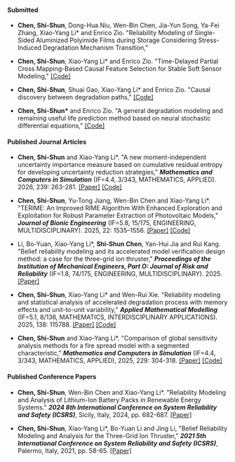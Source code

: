 #### Submitted

- <strong>Chen, Shi-Shun</strong>, Dong-Hua Niu, Wen-Bin Chen, Jia-Yun Song, Ya-Fei Zhang, Xiao-Yang Li* and Enrico Zio. "Reliability Modeling of Single-Sided Aluminized Polyimide Films during Storage Considering Stress-Induced Degradation Mechanism Transition,"

- <strong>Chen, Shi-Shun</strong>, Xiao-Yang Li* and Enrico Zio. "Time-Delayed Partial Cross Mapping-Based Causal Feature Selection for Stable Soft Sensor Modeling," [[Code]](https://github.com/dirge1/TDPCM)

- <strong>Chen, Shi-Shun</strong>, Shuai Gao, Xiao-Yang Li* and Enrico Zio. "Causal discovery between degradation paths," [[Code]](https://github.com/dirge1/causal_deg_data)

- <strong>Chen, Shi-Shun*</strong> and Enrico Zio. "A general degradation modeling and remaining useful life prediction method based on neural stochastic differential equations," [[Code]](https://github.com/dirge1/NSDE)

#### Published Journal Articles

- <strong>Chen, Shi-Shun</strong> and Xiao-Yang Li*. "A new moment-independent uncertainty importance measure based on cumulative residual entropy for developing uncertainty reduction strategies," <em><strong>Mathematics and Computers in Simulation</strong></em> (IF=4.4, 3/343, MATHEMATICS, APPLIED). 2026, 239: 263-281. [[Paper]](https://doi.org/10.1016/j.matcom.2025.06.004) [[Code]](https://github.com/dirge1/GSA_CRE)

- <strong>Chen, Shi-Shun</strong>, Yu-Tong Jiang, Wen-Bin Chen and Xiao-Yang Li*. "TERIME: An Improved RIME Algorithm With Enhanced Exploration and Exploitation for Robust Parameter Extraction of Photovoltaic Models," <em><strong>Journal of Bionic Engineering</strong></em> (IF=5.8, 15/175, ENGINEERING, MULTIDISCIPLINARY). 2025, 22: 1535–1556. [[Paper]](https://doi.org/10.1007/s42235-025-00679-8) [[Code]](https://github.com/dirge1/TERIME)

- Li, Bo-Yuan, Xiao-Yang Li*, <strong>Shi-Shun Chen</strong>, Yan-Hui Jia and Rui Kang. "Belief reliability modeling and its accelerated model verification design method: a case for the three-grid ion thruster," <em><strong>Proceedings of the Institution of Mechanical Engineers, Part O: Journal of Risk and Reliability</strong></em> (IF=1.8, 74/175, ENGINEERING, MULTIDISCIPLINARY). 2025. [[Paper]](https://doi.org/10.1177/1748006X251321271)

- <strong>Chen, Shi-Shun</strong>, Xiao-Yang Li* and Wen-Rui Xie. "Reliability modeling and statistical analysis of accelerated degradation process with memory effects and unit-to-unit variability," <em><strong>Applied Mathematical Modelling</strong></em> (IF=5.1, 8/136, MATHEMATICS, INTERDISCIPLINARY APPLICATIONS). 2025, 138: 115788. [[Paper]](https://doi.org/10.1016/j.apm.2024.115788) [[Code]](https://github.com/dirge1/FBM_ADT)

- <strong>Chen, Shi-Shun</strong> and Xiao-Yang Li*. "Comparison of global sensitivity analysis methods for a fire spread model with a segmented characteristic," <em><strong>Mathematics and Computers in Simulation</strong></em> (IF=4.4, 3/343, MATHEMATICS, APPLIED), 2025, 229: 304-318. [[Paper]](https://doi.org/10.1016/j.matcom.2024.10.012) [[Code]](https://github.com/dirge1/GSA_segmented)

#### Published Conference Papers

- <strong>Chen, Shi-Shun</strong>, Wen-Bin Chen and Xiao-Yang Li*. "Reliability Modeling and Analysis of Lithium-Ion Battery Packs in Renewable Energy Systems." <em><strong>2024 8th International Conference on System Reliability and Safety (ICSRS)</strong></em>, Sicily, Italy, 2024, pp. 682-687. [[Paper]](https://doi.org/10.1109/ICSRS63046.2024.10927582)

- <strong>Chen, Shi-Shun</strong>,  Xiao-Yang Li*, Bo-Yuan Li and Jing Li, "Belief Reliability Modeling and Analysis for the Three-Grid Ion Thruster," <em><strong>2021 5th International Conference on System Reliability and Safety (ICSRS)</strong></em>, Palermo, Italy, 2021, pp. 58-65. [[Paper]](https://doi.org/10.1109/ICSRS53853.2021.9660754)
